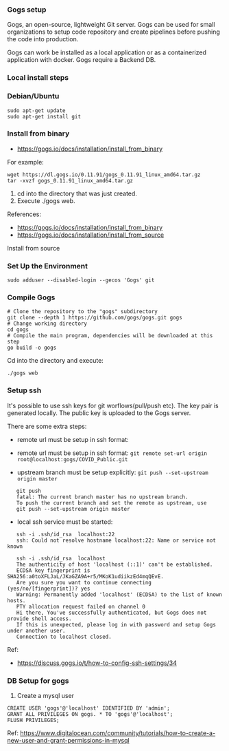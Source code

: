 ### Gogs setup

Gogs, an open-source, lightweight Git server. Gogs can be used for small organizations to setup code repository and create pipelines before pushing the code into production.

Gogs can work be installed as a local application or as a containerized application with docker. Gogs require a Backend DB.

### Local install steps

### Debian/Ubuntu

```
sudo apt-get update
sudo apt-get install git
```

### Install from binary

* https://gogs.io/docs/installation/install_from_binary

For example:

```
wget https://dl.gogs.io/0.11.91/gogs_0.11.91_linux_amd64.tar.gz 
tar -xvzf gogs_0.11.91_linux_amd64.tar.gz
```

1. cd into the directory that was just created.
2. Execute ./gogs web.

References:
* https://gogs.io/docs/installation/install_from_binary
* https://gogs.io/docs/installation/install_from_source

Install from source

### Set Up the Environment

```
sudo adduser --disabled-login --gecos 'Gogs' git
```

### Compile Gogs

```
# Clone the repository to the "gogs" subdirectory
git clone --depth 1 https://github.com/gogs/gogs.git gogs
# Change working directory
cd gogs
# Compile the main program, dependencies will be downloaded at this step
go build -o gogs
```

Cd into the directory and execute:

```
./gogs web
``` 

### Setup ssh

It's possible to use ssh keys for git worflows(pull/push etc). The key pair is generated locally. The public key is uploaded to the Gogs server.

There are some extra steps:

* remote url must be setup in ssh format:

* remote url must be setup in ssh format:
```git remote set-url origin root@localhost:gogs/COVID_Public.git```

* upstream branch must be setup explicitly:
```git push --set-upstream origin master```
```
   git push
   fatal: The current branch master has no upstream branch.
   To push the current branch and set the remote as upstream, use
   git push --set-upstream origin master
```
* local ssh service must be started:
  
```
   ssh -i .ssh/id_rsa  localhost:22
   ssh: Could not resolve hostname localhost:22: Name or service not known
      
   ssh -i .ssh/id_rsa  localhost
   The authenticity of host 'localhost (::1)' can't be established.
   ECDSA key fingerprint is SHA256:a0toXFLJaL/JKaGZA9A+r5/MKoK1udiikzEd4mqQEvE.
   Are you sure you want to continue connecting (yes/no/[fingerprint])? yes
   Warning: Permanently added 'localhost' (ECDSA) to the list of known hosts.
   PTY allocation request failed on channel 0
   Hi there, You've successfully authenticated, but Gogs does not provide shell access.
   If this is unexpected, please log in with password and setup Gogs under another user.
   Connection to localhost closed.
 ```

Ref:
  * https://discuss.gogs.io/t/how-to-config-ssh-settings/34

### DB Setup for gogs

1. Create a mysql user

```
CREATE USER 'gogs'@'localhost' IDENTIFIED BY 'admin';
GRANT ALL PRIVILEGES ON gogs. * TO 'gogs'@'localhost';
FLUSH PRIVILEGES;
```
Ref:
https://www.digitalocean.com/community/tutorials/how-to-create-a-new-user-and-grant-permissions-in-mysql
